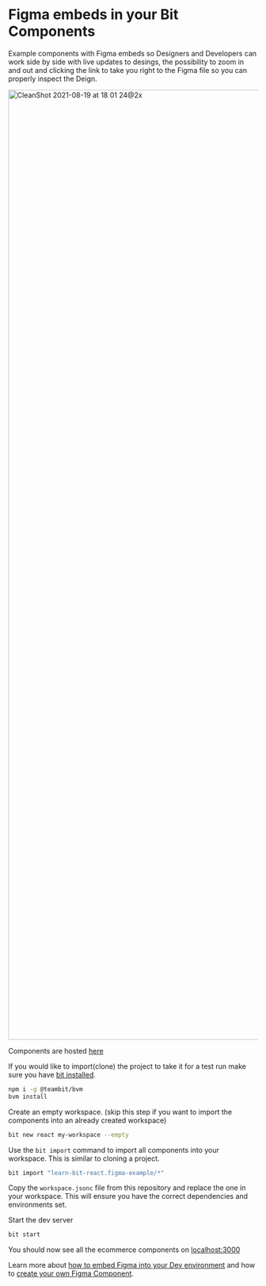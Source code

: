 # Figma embeds in your Bit Components

Example components with Figma embeds so Designers and Developers can work side by side with live updates to desings, the possibility to zoom in and out and clicking the link to take you right to the Figma file so you can properly inspect the Deign.

<img width="1917" alt="CleanShot 2021-08-19 at 18 01 24@2x" src="https://user-images.githubusercontent.com/13063165/130102696-e6986fb3-79fa-423c-9519-ab4e63e47ed8.png">

Components are hosted [here](https://bit.dev/learn-bit-react/figma-example)

If you would like to import(clone) the project to take it for a test run make sure you have [bit installed](https://harmony-docs.bit.dev/getting-started/installing-bit).

```bash
npm i -g @teambit/bvm
bvm install
```

Create an empty workspace. (skip this step if you want to import the components into an already created workspace)

```bash
bit new react my-workspace --empty
```

Use the `bit import` command to import all components into your workspace. This is similar to cloning a project.

```bash
bit import "learn-bit-react.figma-example/*"
```

Copy the `workspace.jsonc` file from this repository and replace the one in your workspace. This will ensure you have the correct dependencies and environments set.

Start the dev server

```bash
bit start
```

You should now see all the ecommerce components on [localhost:3000](http://localhost:3000)

Learn more about [how to embed Figma into your Dev environment](https://harmony-docs.bit.dev/tutorials/embed-figma-in-bit) and how to [create your own Figma Component](https://harmony-docs.bit.dev/tutorials/embed-figma-in-bit#create-a-figma-component).
